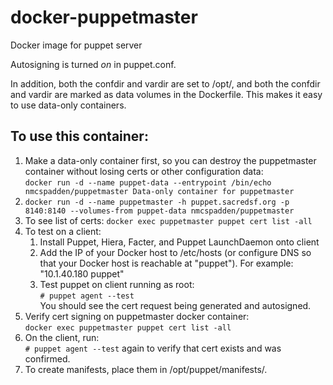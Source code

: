 # docker-puppetmaster
Docker image for puppet server

Autosigning is turned *on* in puppet.conf.

In addition, both the confdir and vardir are set to /opt/, and both the confdir and vardir are marked as data volumes in the Dockerfile.  This makes it easy to use data-only containers.

To use this container:
---

1.	Make a data-only container first, so you can destroy the puppetmaster container without losing certs or other configuration data:  
	`docker run -d --name puppet-data --entrypoint /bin/echo nmcspadden/puppetmaster Data-only container for puppetmaster`
2. `docker run -d --name puppetmaster -h puppet.sacredsf.org -p 8140:8140 --volumes-from puppet-data nmcspadden/puppetmaster`
3. To see list of certs: `docker exec puppetmaster puppet cert list -all`
4. To test on a client:
	1. Install Puppet, Hiera, Facter, and Puppet LaunchDaemon onto client
	2. Add the IP of your Docker host to /etc/hosts (or configure DNS so that your Docker host is reachable at "puppet").  For example:  
		"10.1.40.180	puppet"
	3. Test puppet on client running as root:  
		`# puppet agent --test`  
		You should see the cert request being generated and autosigned.
5. Verify cert signing on puppetmaster docker container:  
	`docker exec puppetmaster puppet cert list -all`
6. On the client, run:  
	`# puppet agent --test` again to verify that cert exists and was confirmed.
7.	To create manifests, place them in /opt/puppet/manifests/.